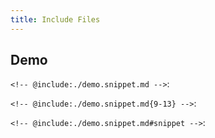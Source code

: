 ```yaml
---
title: Include Files
---
```


## Demo

`<!-- @include:./demo.snippet.md -->`:

<!-- @include: ./demo.snippet.md -->

`<!-- @include:./demo.snippet.md{9-13} -->`:

<!-- @include: ./demo.snippet.md{9-13} -->

`<!-- @include:./demo.snippet.md#snippet -->`:

<!-- @include: ./demo.snippet.md#snippet -->

